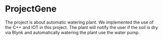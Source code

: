 # ProjectGene
The project is about automatic watering plant. We implemented the use of the C++ and IOT in this project. The plant will notify the user if the soil is dry via Blynk and automatically watering the plant use the water pump. 
